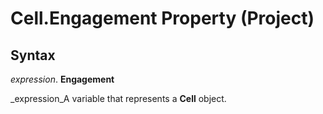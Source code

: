 
# Cell.Engagement Property (Project)

## Syntax

 _expression_. **Engagement**

 _expression_A variable that represents a  **Cell** object.

